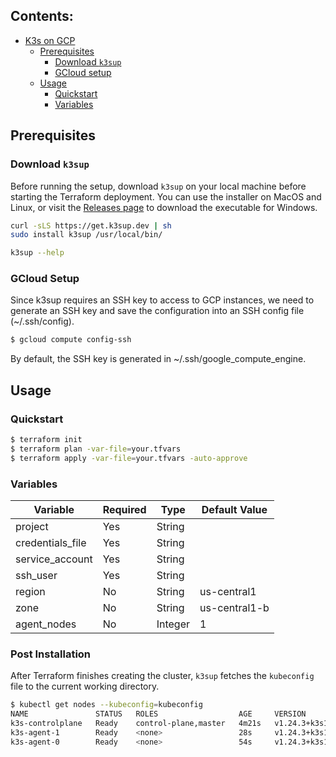 ## Contents:
- [K3s on GCP](#k3s-on-gcp)
  - [Prerequisites](#prerequisites)
    - [Download `k3sup`](#download-k3sup)
    - [GCloud setup](#gcloud-setup)
  - [Usage](#usage)
    - [Quickstart](#quickstart)
    - [Variables](#variables)

## Prerequisites
### Download `k3sup`

Before running the setup, download `k3sup` on your local machine before starting the Terraform deployment. You can use the installer on MacOS and Linux, or visit the [Releases page](https://github.com/alexellis/k3sup/releases) to download the executable for Windows.

```sh
curl -sLS https://get.k3sup.dev | sh
sudo install k3sup /usr/local/bin/

k3sup --help
```

### GCloud Setup
Since k3sup requires an SSH key to access to GCP instances, we need to generate an SSH key and save the configuration into an SSH config file (~/.ssh/config).

```sh
$ gcloud compute config-ssh
```

By default, the SSH key is generated in ~/.ssh/google_compute_engine.

## Usage

### Quickstart
```sh
$ terraform init
$ terraform plan -var-file=your.tfvars
$ terraform apply -var-file=your.tfvars -auto-approve
```

### Variables
| Variable | Required | Type | Default Value |
|--|--|--|--|
| project| Yes | String | |
| credentials_file | Yes | String | |
| service_account | Yes | String | |
| ssh_user | Yes | String | |
| region | No | String | us-central1 |
| zone | No | String| us-central1-b |
| agent_nodes | No | Integer | 1 |

### Post Installation

After Terraform finishes creating the cluster, `k3sup` fetches the `kubeconfig` file to the current working directory.

```sh
$ kubectl get nodes --kubeconfig=kubeconfig
NAME               STATUS   ROLES                  AGE     VERSION
k3s-controlplane   Ready    control-plane,master   4m21s   v1.24.3+k3s1
k3s-agent-1        Ready    <none>                 28s     v1.24.3+k3s1
k3s-agent-0        Ready    <none>                 54s     v1.24.3+k3s1
```
